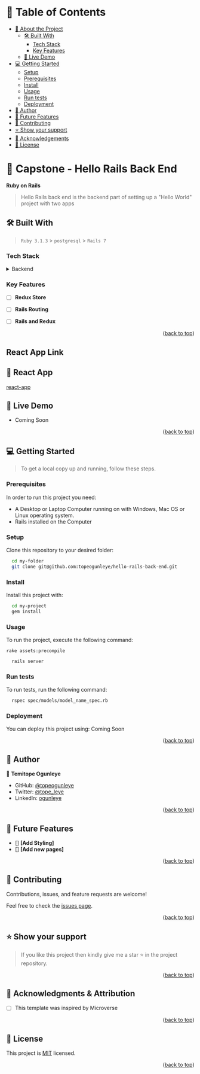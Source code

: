 <!-- TABLE OF CONTENTS -->

# 📗 Table of Contents

- [📖 About the Project](#about-project)
  - [🛠 Built With](#built-with)
    - [Tech Stack](#tech-stack)
    - [Key Features](#key-features)
  - [🚀 Live Demo](#live-demo)
- [💻 Getting Started](#getting-started)
  - [Setup](#setup)
  - [Prerequisites](#prerequisites)
  - [Install](#install)
  - [Usage](#usage)
  - [Run tests](#run-tests)
  - [Deployment](#triangular_flag_on_post-deployment)
- [👥 Author](#author)
- [🔭 Future Features](#future-features)
- [🤝 Contributing](#contributing)
- [⭐️ Show your support](#support)
- [🙏 Acknowledgements](#acknowledgements)
- [📝 License](#license)

<!-- PROJECT DESCRIPTION -->

# 📖 Capstone - Hello Rails Back End <a name="about-project"></a>

**Ruby on Rails**

> Hello Rails back end is the backend part of setting up a "Hello World" project with two apps

## 🛠 Built With <a name="built-with"></a>

> `Ruby 3.1.3` > `postgresql` > `Rails 7`

### Tech Stack <a name="tech-stack"></a>

<details>
<summary>Backend</summary>
  <ul>
    <li><a href="https://www.rubyonrails.org/">Rails</a></li>
  </ul>
</details>

<!-- Features -->

### Key Features <a name="key-features"></a>
- [ ] **Redux Store**
- [ ] **Rails Routing**
- [ ] **Rails and Redux**


<p align="right">(<a href="#readme-top">back to top</a>)</p>

## React App Link

## 🚀 React App <a name="react-app"></a>
[react-app](https://github.com/topeogunleye/hello-react-front-end)


<!-- LIVE DEMO -->

## 🚀 Live Demo <a name="live-demo"></a>

- Coming Soon


<p align="right">(<a href="#readme-top">back to top</a>)</p>

<!-- GETTING STARTED -->

## 💻 Getting Started <a name="getting-started"></a>

> To get a local copy up and running, follow these steps.

### Prerequisites

In order to run this project you need:

- A Desktop or Laptop Computer running on with Windows, Mac OS or Linux operating system.
- Rails installed on the Computer

### Setup

Clone this repository to your desired folder:

```sh
  cd my-folder
  git clone git@github.com:topeogunleye/hello-rails-back-end.git
```

### Install

Install this project with:

```sh
  cd my-project
  gem install
```

### Usage

To run the project, execute the following command:

```
rake assets:precompile
```

```sh
  rails server
```

### Run tests

To run tests, run the following command:

```sh
  rspec spec/models/model_name_spec.rb
```

### Deployment

You can deploy this project using:
Coming Soon
<!--
Example:

```sh

```
 -->

<p align="right">(<a href="#readme-top">back to top</a>)</p>

<!-- AUTHORS -->

## 👥 Author <a name="author"></a>

👤 **Temitope Ogunleye**

- GitHub: [@topeogunleye](https://github.com/topeogunleye)
- Twitter: [@tope_leye](https://twitter.com/tope_leye)
- LinkedIn: [ogunleye](https://linkedin.com/in/ogunleye)


<p align="right">(<a href="#readme-top">back to top</a>)</p>

<!-- FUTURE FEATURES -->

## 🔭 Future Features <a name="future-features"></a>

- [] **[Add Styling]**
- [] **[Add new pages]**

<p align="right">(<a href="#readme-top">back to top</a>)</p>

<!-- CONTRIBUTING -->

## 🤝 Contributing <a name="contributing"></a>

Contributions, issues, and feature requests are welcome!

Feel free to check the [issues page](https://github.com/topeogunleye/hello-rails-back-end/issues).

<p align="right">(<a href="#readme-top">back to top</a>)</p>

<!-- SUPPORT -->

## ⭐️ Show your support <a name="support"></a>

> If you like this project then kindly give me a star ⭐️ in the project repository.

<p align="right">(<a href="#readme-top">back to top</a>)</p>

<!-- ACKNOWLEDGEMENTS -->

## 🙏 Acknowledgments & Attribution <a name="acknowledgements"></a>

- [ ] This template was inspired by Microverse


<p align="right">(<a href="#readme-top">back to top</a>)</p>

<!-- LICENSE -->

## 📝 License <a name="license"></a>

This project is [MIT](./LICENSE) licensed.

<p align="right">(<a href="#readme-top">back to top</a>)</p>
